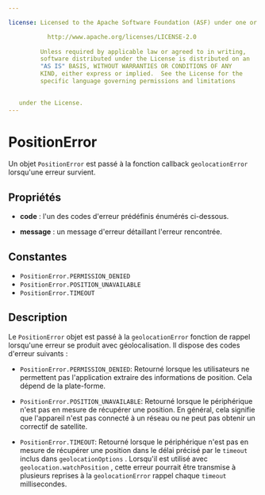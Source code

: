 ```yaml
---

license: Licensed to the Apache Software Foundation (ASF) under one or more contributor license agreements. See the NOTICE file distributed with this work for additional information regarding copyright ownership. The ASF licenses this file to you under the Apache License, Version 2.0 (the "License"); you may not use this file except in compliance with the License. You may obtain a copy of the License at

           http://www.apache.org/licenses/LICENSE-2.0
    
         Unless required by applicable law or agreed to in writing,
         software distributed under the License is distributed on an
         "AS IS" BASIS, WITHOUT WARRANTIES OR CONDITIONS OF ANY
         KIND, either express or implied.  See the License for the
         specific language governing permissions and limitations
    

   under the License.
---
```


# PositionError

Un objet `PositionError` est passé à la fonction callback `geolocationError` lorsqu'une erreur survient.

## Propriétés

*   **code** : l'un des codes d'erreur prédéfinis énumérés ci-dessous.

*   **message** : un message d'erreur détaillant l'erreur rencontrée.

## Constantes

*   `PositionError.PERMISSION_DENIED`
*   `PositionError.POSITION_UNAVAILABLE`
*   `PositionError.TIMEOUT`

## Description

Le `PositionError` objet est passé à la `geolocationError` fonction de rappel lorsqu'une erreur se produit avec géolocalisation. Il dispose des codes d'erreur suivants :

*   `PositionError.PERMISSION_DENIED`: Retourné lorsque les utilisateurs ne permettent pas l'application extraire des informations de position. Cela dépend de la plate-forme.

*   `PositionError.POSITION_UNAVAILABLE`: Retourné lorsque le périphérique n'est pas en mesure de récupérer une position. En général, cela signifie que l'appareil n'est pas connecté à un réseau ou ne peut pas obtenir un correctif de satellite.

*   `PositionError.TIMEOUT`: Retourné lorsque le périphérique n'est pas en mesure de récupérer une position dans le délai précisé par le `timeout` inclus dans `geolocationOptions` . Lorsqu'il est utilisé avec `geolocation.watchPosition` , cette erreur pourrait être transmise à plusieurs reprises à la `geolocationError` rappel chaque `timeout` millisecondes.